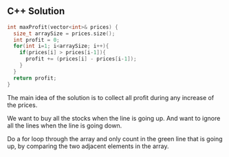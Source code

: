 ## C++ Solution

```cpp
int maxProfit(vector<int>& prices) {
  size_t arraySize = prices.size();
  int profit = 0;
  for(int i=1; i<arraySize; i++){
    if(prices[i] > prices[i-1]){
      profit += (prices[i] - prices[i-1]);
    }
  }
  return profit;
}
```

The main idea of the solution is to collect all profit during any increase of the prices. 

We want to buy all the stocks when the line is going up. And want to ignore all the lines when the line is going down.

Do a for loop through the array and only count in the green line that is going up, by comparing the two adjacent elements in the array.